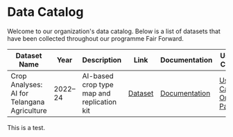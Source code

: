 # Data Catalog

Welcome to our organization's data catalog. Below is a list of datasets that have been collected throughout our programme Fair Forward.

| Dataset Name                                | Year    | Description                                | Link                                                                                        | Documentation                                                                | Use-Case                                                                 |
| ------------------------------------------- | ------- | ------------------------------------------ | ------------------------------------------------------------------------------------------- | ---------------------------------------------------------------------------- | ------------------------------------------------------------------------ |
| Crop Analyses: AI for Telangana Agriculture | 2022–24 | AI-based crop type map and replication kit | [Dataset](https://dataexplorer.ts.adex.org.in/dataset/1da21f2b-87f6-4641-81bd-ed6bcd461303) | [Documentation](./datasets-documentation/telangana_crop_data_documentation.md) | [Use-Case One Pager](/use-case-one-pager/telangana_crop_data_use_case.md) |


This is a test.